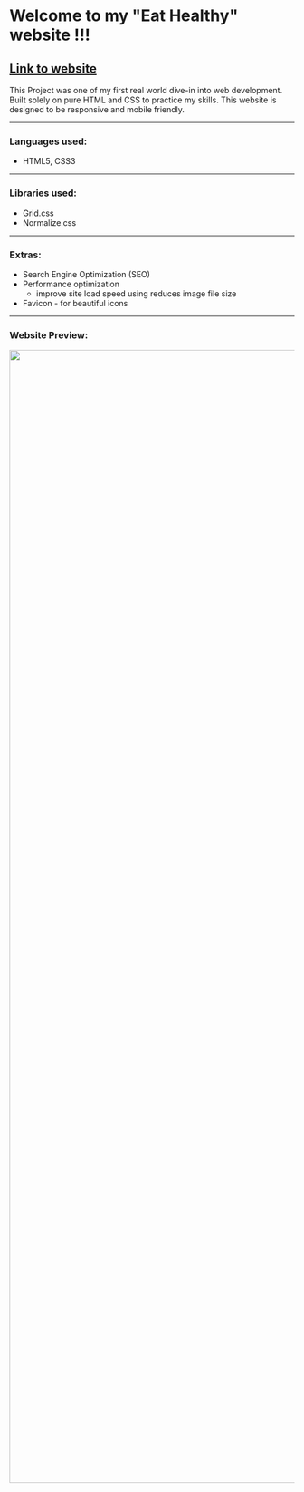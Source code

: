 # Welcome to my "Eat Healthy" website !!!
## [Link to website](https://mohibullahkamal.github.io/eatHealthyWebsite/)


This Project was one of my first real world dive-in into web development. Built solely on pure HTML and CSS to practice my skills. This website is designed to be responsive and mobile friendly.

---

### Languages used:
- HTML5, CSS3
---

### Libraries used:
- Grid.css
- Normalize.css
---

### Extras:
- Search Engine Optimization (SEO)
- Performance optimization 
  - improve site load speed using reduces image file size
- Favicon - for beautiful icons
---

### Website Preview:
<img src="https://user-images.githubusercontent.com/9574723/46906511-e561a280-cf04-11e8-816a-c53d4f8aa75d.jpg" height="2000">
